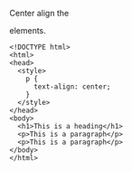 Center align the <p> elements.

    <!DOCTYPE html>
    <html>
    <head>
      <style>
        p {
          text-align: center;
        }
      </style>
    </head>
    <body>
      <h1>This is a heading</h1>
      <p>This is a paragraph</p>
      <p>This is a paragraph</p>
    </body>
    </html>
